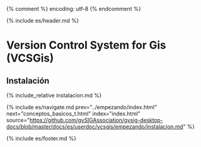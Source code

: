 {% comment %} encoding: utf-8 {% endcomment %}

{% include es/header.md %}

# Version Control System for Gis (VCSGis)

## Instalación

{% include_relative instalacion.md %}

{% include es/navigate.md 
   prev="../empezando/index.html" 
   next="conceptos_basicos_t.html" 
   index="index.html" 
   source="https://github.com/gvSIGAssociation/gvsig-desktop-docs/blob/master/docs/es/userdoc/vcsgis/empezando/instalacion.md" 
%}

{% include es/footer.md %}